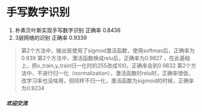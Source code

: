# 手写数字识别
1. 朴素贝叶斯实现手写数字识别 正确率 0.8436
2. 3层网络的识别 正确率 0.9339
> 第2个方法中，输出层使用了sigmod激活函数，使用softmax后，正确率为0.939
> 第2个方法中，激活函数换成relu后，正确率为0.9827 ，在此基础上，把x_train,y_train归一化时的255改成100，正确率会到0.9832
> 第2个方法中，不进行归一化（normalization），激活函数时relu时，正确率很低，改学习率也没啥用，但同样不归一化，激活函数为sigmoid的时候，正确率为0.9234







##### 欢迎交流
